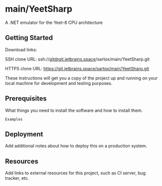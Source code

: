 # main/YeetSharp

A .NET emulator for the Yeet-8 CPU architecture

## Getting Started

Download links:

SSH clone URL: ssh://git@git.jetbrains.space/sartox/main/YeetSharp.git

HTTPS clone URL: https://git.jetbrains.space/sartox/main/YeetSharp.git



These instructions will get you a copy of the project up and running on your local machine for development and testing purposes.

## Prerequisites

What things you need to install the software and how to install them.

```
Examples
```

## Deployment

Add additional notes about how to deploy this on a production system.

## Resources

Add links to external resources for this project, such as CI server, bug tracker, etc.
